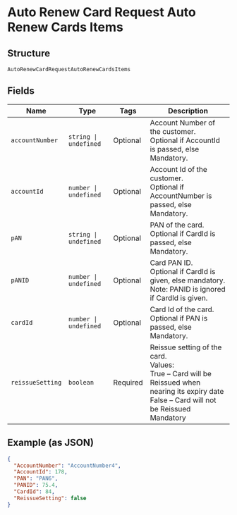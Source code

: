 
# Auto Renew Card Request Auto Renew Cards Items

## Structure

`AutoRenewCardRequestAutoRenewCardsItems`

## Fields

| Name | Type | Tags | Description |
|  --- | --- | --- | --- |
| `accountNumber` | `string \| undefined` | Optional | Account Number of the customer.<br>Optional if AccountId is passed, else Mandatory. |
| `accountId` | `number \| undefined` | Optional | Account Id of the customer.<br>Optional if AccountNumber is passed, else Mandatory. |
| `pAN` | `string \| undefined` | Optional | PAN of the card.<br>Optional if CardId is passed, else Mandatory. |
| `pANID` | `number \| undefined` | Optional | Card PAN ID.<br>Optional if CardId is given, else mandatory.<br>Note: PANID is ignored if CardId is given. |
| `cardId` | `number \| undefined` | Optional | Card Id of the card.<br>Optional if PAN is passed, else Mandatory. |
| `reissueSetting` | `boolean` | Required | Reissue setting of the card.<br>Values:<br>True – Card will be Reissued when nearing its expiry date<br>False – Card will not be Reissued<br>Mandatory |

## Example (as JSON)

```json
{
  "AccountNumber": "AccountNumber4",
  "AccountId": 178,
  "PAN": "PAN6",
  "PANID": 75.4,
  "CardId": 84,
  "ReissueSetting": false
}
```

